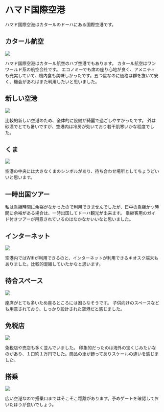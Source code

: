 # ハマド国際空港

ハマド国際空港はカタールのドーハにある国際空港です。

## カタール航空

![](https://static.kurokuroworks.net/www/articles/airport-hamad/images/002.jpg)

ハマド国際空港はカタール航空のハブ空港でもあります。
カタール航空はワンワールド系の航空会社です。
エコノミーでも席の座り心地が良く、アメニティも充実していて、機内食も美味しかったです。五つ星なのに価格は群を抜いて安く、機会があればまた利用したいと思いました。

## 新しい空港

![](https://static.kurokuroworks.net/www/articles/airport-hamad/images/003.jpg)

比較的新しい空港のため、全体的に設備が綺麗で過ごしやすかったです。
外は砂漠でとても暑いですが、空港内は冷房が効いており若干肌寒いかな程度でした。

## くま

![](https://static.kurokuroworks.net/www/articles/airport-hamad/images/004.jpg)

空港の中央には大きなくまのシンボルがあり、待ち合わせ場所としてちょうどいいと思います。

## 一時出国ツアー

私は乗継時間に余裕がなかったので利用できませんでしたが、日中の乗継かつ時間に余裕がある場合は、一時出国してドーハ観光が出来ます。
乗継客用のガイド付きツアーが用意されているのはなかなかいいなと思いました。

## インターネット

![](https://static.kurokuroworks.net/www/articles/airport-hamad/images/005.jpg)

空港内ではWifiが利用できるのと、インターネットが利用できるキオスク端末もありました。比較的混雑していたかなと思います。

## 待合スペース

![](https://static.kurokuroworks.net/www/articles/airport-hamad/images/006.jpg)

座席がとても多いため座るところには困らなそうです。
子供向けのスペースなども用意されており、しっかり設計された空港だと感じました。

## 免税店

![](https://static.kurokuroworks.net/www/articles/airport-hamad/images/007.jpg)

免税店や売店も多く並んでいました。
印象的だったのは海外の宝くじみたいなのがあり、１口約１万円でした。商品の車が飾ってありスケールの違いを感じました。

## 搭乗

![](https://static.kurokuroworks.net/www/articles/airport-hamad/images/008.jpg)

広い空港なので搭乗口まではそこそこ距離があります。予めゲートを確認しておいたほうが良いでしょう。